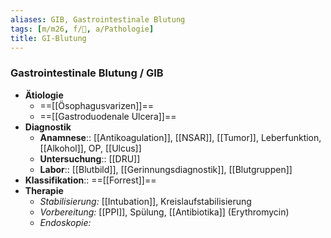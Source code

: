 ```yaml
---
aliases: GIB, Gastrointestinale Blutung
tags: [m/m26, f/💩, a/Pathologie]
title: GI-Blutung
---
```

### Gastrointestinale Blutung / GIB
- **Ätiologie**
	- ==[[Ösophagusvarizen]]==
	- ==[[Gastroduodenale Ulcera]]==
- **Diagnostik**
	- **Anamnese**:: [[Antikoagulation]], [[NSAR]], [[Tumor]], Leberfunktion, [[Alkohol]], OP, [[Ulcus]]
	- **Untersuchung**:: [[DRU]]
	- **Labor**:: [[Blutbild]], [[Gerinnungsdiagnostik]], [[Blutgruppen]]
- **Klassifikation**:: ==[[Forrest]]==
- **Therapie**
	- *Stabilisierung:* [[Intubation]], Kreislaufstabilisierung
	- *Vorbereitung:* [[PPI]], Spülung, [[Antibiotika]] (Erythromycin)
	- *Endoskopie:* 